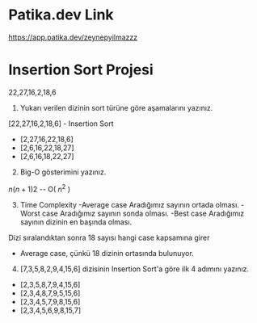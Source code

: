 # Patika.dev Link
https://app.patika.dev/zeynepyilmazzz
# Insertion Sort Projesi

22,27,16,2,18,6

1. Yukarı verilen dizinin sort türüne göre aşamalarını yazınız.

[22,27,16,2,18,6] - Insertion Sort


 - [2,27,16,22,18,6]
 - [2,6,16,22,18,27]
 - [2,6,16,18,22,27]


2. Big-O gösterimini yazınız.

 $n(n+1)2$  --   O( $n^2$ )

3. Time Complexity 
-Average case Aradığımız sayının ortada olması.
-Worst case Aradığımız sayının sonda olması.
-Best case Aradığımız sayının dizinin en başında olması.

Dizi sıralandıktan sonra 18 sayısı hangi case kapsamına girer

-  Average case, çünkü 18 dizinin ortasında bulunuyor.

4. [7,3,5,8,2,9,4,15,6] dizisinin Insertion Sort'a göre ilk 4 adımını yazınız.

 - [2,3,5,8,7,9,4,15,6]
 - [2,3,4,8,7,9,5,15,6]
 - [2,3,4,5,7,9,8,15,6]
 - [2,3,4,5,6,9,8,15,7]
